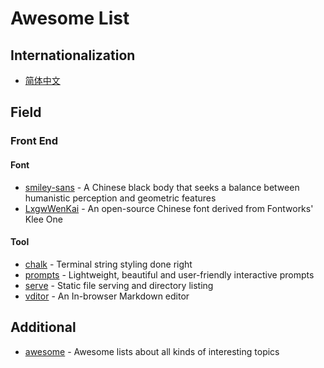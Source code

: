 # Awesome List

## Internationalization

- [简体中文](./README-CN.md)

## Field

### Front End

#### Font

- [smiley-sans](https://github.com/atelier-anchor/smiley-sans) - A Chinese black body that seeks a balance between humanistic perception and geometric features
- [LxgwWenKai](https://github.com/lxgw/LxgwWenKai) - An open-source Chinese font derived from Fontworks' Klee One

#### Tool

- [chalk](https://github.com/chalk/chalk.git) -  Terminal string styling done right
- [prompts](https://github.com/terkelg/prompts.git) - Lightweight, beautiful and user-friendly interactive prompts
- [serve](https://github.com/vercel/serve.git) - Static file serving and directory listing
- [vditor](https://github.com/Vanessa219/vditor.git) - An In-browser Markdown editor

## Additional

- [awesome](https://github.com/sindresorhus/awesome) - Awesome lists about all kinds of interesting topics
